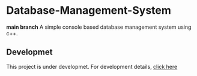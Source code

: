 # Database-Management-System

**main branch**
A simple console based database management system using c++.

## Developmet

This project is under developmet. For development details, [click here]()